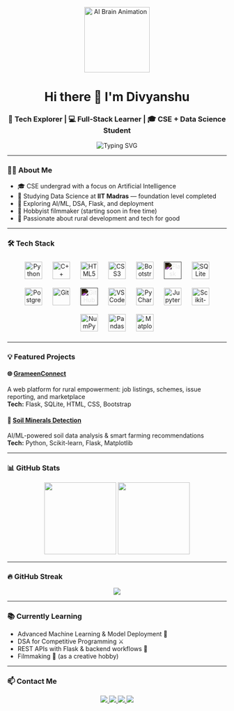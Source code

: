<p align="center">
  <img src="https://media.giphy.com/media/26xBPdl0UZf52xxuU/giphy.gif" width="150" alt="AI Brain Animation" />
</p>

<h1 align="center">Hi there 👋 I'm <b>Divyanshu</b></h1>

<h3 align="center">
  🚀 Tech Explorer | 💻 Full-Stack Learner | 🎓 CSE + Data Science Student
</h3>

<p align="center">
  <img src="https://readme-typing-svg.demolab.com?font=Fira+Code&weight=600&pause=1000&color=00C9A7&center=true&width=500&lines=Welcome+to+my+GitHub!;AI+%26+ML+Enthusiast;Building+impactful+tech+solutions" alt="Typing SVG" />
</p>

---

### 🧑‍💻 About Me

- 🎓 CSE undergrad with a focus on Artificial Intelligence  
- 📘 Studying Data Science at **IIT Madras** — foundation level completed  
- 🌱 Exploring AI/ML, DSA, Flask, and deployment  
- 🎯 Hobbyist filmmaker (starting soon in free time)  
- 🌾 Passionate about rural development and tech for good  

---

### 🛠 Tech Stack

<p align="center">
  <!-- Languages -->
  <img src="https://cdn.jsdelivr.net/gh/devicons/devicon/icons/python/python-original.svg" height="40" alt="Python" style="margin: 10px;"/>
  <img src="https://cdn.jsdelivr.net/gh/devicons/devicon/icons/cplusplus/cplusplus-original.svg" height="40" alt="C++" style="margin: 10px;"/>
  <img src="https://cdn.jsdelivr.net/gh/devicons/devicon/icons/html5/html5-original.svg" height="40" alt="HTML5" style="margin: 10px;"/>
  <img src="https://cdn.jsdelivr.net/gh/devicons/devicon/icons/css3/css3-original.svg" height="40" alt="CSS3" style="margin: 10px;"/>

  <!-- Frameworks & Libraries -->
  <img src="https://cdn.jsdelivr.net/gh/devicons/devicon/icons/bootstrap/bootstrap-original.svg" height="40" alt="Bootstrap" style="margin: 10px;"/>
  <img src="https://cdn.jsdelivr.net/gh/devicons/devicon/icons/flask/flask-original.svg" height="40" alt="Flask" style="filter: invert(100%); margin: 10px;"/>
  
  <!-- Databases -->
  <img src="https://cdn.jsdelivr.net/gh/devicons/devicon/icons/sqlite/sqlite-original.svg" height="40" alt="SQLite" style="margin: 10px;"/>
  <img src="https://cdn.jsdelivr.net/gh/devicons/devicon/icons/postgresql/postgresql-original.svg" height="40" alt="PostgreSQL" style="margin: 10px;"/>

  <!-- Tools -->
  <img src="https://cdn.jsdelivr.net/gh/devicons/devicon/icons/git/git-original.svg" height="40" alt="Git" style="margin: 10px;"/>
  <img src="https://cdn.jsdelivr.net/gh/devicons/devicon/icons/github/github-original.svg" height="40" alt="GitHub" style="filter: invert(100%); margin: 10px;"/>
  <img src="https://cdn.jsdelivr.net/gh/devicons/devicon/icons/vscode/vscode-original.svg" height="40" alt="VS Code" style="margin: 10px;"/>
  <img src="https://cdn.jsdelivr.net/gh/devicons/devicon/icons/pycharm/pycharm-original.svg" height="40" alt="PyCharm" style="margin: 10px;"/>
  <img src="https://cdn.jsdelivr.net/gh/devicons/devicon/icons/jupyter/jupyter-original.svg" height="40" alt="Jupyter" style="margin: 10px;"/>

  <!-- Data Science & ML -->
  <img src="https://upload.wikimedia.org/wikipedia/commons/0/05/Scikit_learn_logo_small.svg" height="40" alt="Scikit-learn" style="margin: 10px;"/>
  <img src="https://cdn.jsdelivr.net/gh/devicons/devicon/icons/numpy/numpy-original.svg" height="40" alt="NumPy" style="margin: 10px;"/>
  <img src="https://cdn.jsdelivr.net/gh/devicons/devicon/icons/pandas/pandas-original.svg" height="40" alt="Pandas" style="margin: 10px;"/>
  <img src="https://cdn.jsdelivr.net/gh/devicons/devicon/icons/matplotlib/matplotlib-original.svg" height="40" alt="Matplotlib" style="margin: 10px;"/>
</p>



---

### 💡 Featured Projects

#### 🌐 [GrameenConnect](https://github.com/divyanshu1804/grameenconnect)  
A web platform for rural empowerment: job listings, schemes, issue reporting, and marketplace  
**Tech:** Flask, SQLite, HTML, CSS, Bootstrap

#### 🌱 [Soil Minerals Detection](https://github.com/divyanshu1804/soil-minerals-detection)  
AI/ML-powered soil data analysis & smart farming recommendations  
**Tech:** Python, Scikit-learn, Flask, Matplotlib

---

### 📊 GitHub Stats

<p align="center">
  <img src="https://github-readme-stats.vercel.app/api?username=divyanshu1804&show_icons=true&theme=tokyonight" height="165" />
  <img src="https://github-readme-stats.vercel.app/api/top-langs/?username=divyanshu1804&layout=compact&theme=tokyonight" height="165" />
</p>

---

### 🔥 GitHub Streak

<p align="center">
  <img src="https://streak-stats.demolab.com/?user=divyanshu1804&theme=tokyonight" />
</p>

---

### 📚 Currently Learning

- Advanced Machine Learning & Model Deployment 🤖  
- DSA for Competitive Programming ⚔️  
- REST APIs with Flask & backend workflows 🔗  
- Filmmaking 🎥 (as a creative hobby)

---

### 📫 Contact Me

<p align="center">
  <a href="mailto:divyanshu3388@gmail.com" target="_blank">
    <img src="https://img.shields.io/badge/Gmail-D14836?style=for-the-badge&logo=gmail&logoColor=white" />
  </a>
  <a href="https://linkedin.com/in/divyanshu3388" target="_blank">
    <img src="https://img.shields.io/badge/LinkedIn-0A66C2?style=for-the-badge&logo=linkedin&logoColor=white" />
  </a>
  <a href="https://leetcode.com/divyanshu3388/" target="_blank">
    <img src="https://img.shields.io/badge/LeetCode-000000?style=for-the-badge&logo=leetcode&logoColor=yellow" />
  </a>
  <a href="https://codeforces.com/profile/app.route" target="_blank">
    <img src="https://img.shields.io/badge/Codeforces-1f8acb?style=for-the-badge&logo=codeforces&logoColor=white" />
  </a>
</p>
